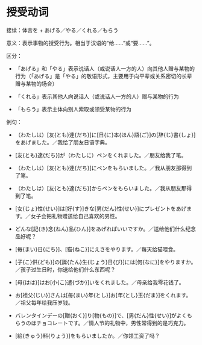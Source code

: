 # 授受动词

接续：体言を + あげる／やる／くれる／もらう

意义：表示事物的授受行为。相当于汉语的“给……”或“要……”。

区分：

- 「あげる」和「やる」表示说话人（或说话人一方的人）向其他人赠与某物的行为（「あげる」是「やる」的敬语形式，主要用于向平辈或关系密切的长辈赠与某物的场合）

- 「くれる」表示其他人向说话人（或说话人一方的人）赠与某物的行为

- 「もらう」表示主体向别人索取或领受某物的行为

例句：

- （わたしは）[友{とも}達{だち}]に[日{に}本{ほん}語{ご}]の[辞{じ}書{しょ}]をあげました。／我给了朋友日语字典。

- [友{とも}達{だち}]が（わたしに）ペンをくれました。／朋友给我了笔。

- （わたしは）[友{とも}達{だち}]にペンをもらいました。／我从朋友那得到了笔。

- （わたしは）[友{とも}達{だち}]からペンをもらいました。／我从朋友那得到了笔。

- [女{じょ}性{せい}]は[好{す}]きな[男{だん}性{せい}]にプレゼントをあげます。／女子会把礼物赠送给自己喜欢的男性。

- どんな[記{き}念{ねん}品{ひん}]をあげればいいですか。／送给他们什么纪念品好呢？

- [毎{まい}日{にち}]、[猫{ねこ}]にえさをやります。／每天给猫喂食。

- [子{こ}供{ども}]の[誕{たん}生{じょう}日{び}]には[何{なに}]をやりますか。／孩子过生日时，你送给他们什么东西呢？

- [母{はは}]はお[小{こ}遣{づか}]いをくれました。／母亲给我零花钱了。

- お[祖父{じい}]さんは[毎{まい}年{とし}]お[年{とし}玉{だま}]をくれます。／祖父每年给我压岁钱。

- バレンタインデーの[贈{おく}]り[物{もの}]で、[男{だん}性{せい}]がよくもらうのはチョコレートです。／情人节的礼物中，男性常得到的是巧克力。

- [給{きゅう}料{りょう}]をもらいましたか。／你领工资了吗？
